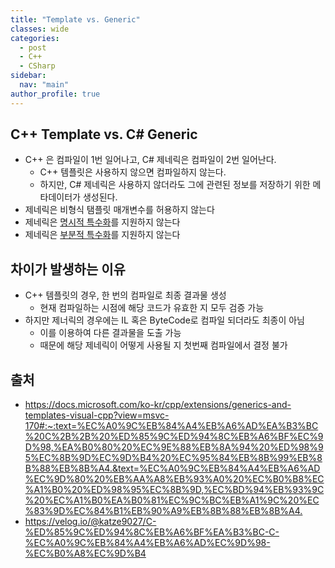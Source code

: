 ```yaml
---
title: "Template vs. Generic"
classes: wide
categories: 
  - post
  - C++
  - CSharp
sidebar:
  nav: "main"
author_profile: true
---
```


## C++ Template vs. C# Generic
* C++ 은 컴파일이 1번 일어나고, C# 제네릭은 컴파일이 2번 일어난다.
  * C++ 템플릿은 사용하지 않으면 컴파일하지 않는다. 
  * 하지만, C# 제네릭은 사용하지 않더라도 그에 관련된 정보를 저장하기 위한 메타데이터가 생성된다.
* 제네릭은 비형식 탬플릿 매개변수를 허용하지 않는다
* 제네릭은 [명시적 특수화](https://jaykop.github.io/post/c++/template-class/#%EB%AA%85%EC%8B%9C%EC%A0%81-%ED%8A%B9%EC%88%98%ED%99%94)를 지원하지 않는다
* 제네릭은 [부분적 특수화](https://jaykop.github.io/post/c++/template-class/#%ED%83%AC%ED%94%8C%EB%A6%BF-%ED%81%B4%EB%9E%98%EC%8A%A4%EC%9D%98-%EB%B6%80%EB%B6%84-%ED%8A%B9%EC%88%98%ED%99%94)를 지원하지 않는다

## 차이가 발생하는 이유
* C++ 템플릿의 경우, 한 번의 컴파일로 최종 결과물 생성
  * 현재 컴파일하는 시점에 해당 코드가 유효한 지 모두 검증 가능
* 하지만 제너릭의 경우에는 IL 혹은 ByteCode로 컴파일 되더라도 최종이 아님
  * 이를 이용하여 다른 결과물을 도출 가능
  * 때문에 해당 제네릭이 어떻게 사용될 지 첫번째 컴파일에서 결정 불가

## 출처  
* <https://docs.microsoft.com/ko-kr/cpp/extensions/generics-and-templates-visual-cpp?view=msvc-170#:~:text=%EC%A0%9C%EB%84%A4%EB%A6%AD%EA%B3%BC%20C%2B%2B%20%ED%85%9C%ED%94%8C%EB%A6%BF%EC%9D%98,%EA%B0%80%20%EC%9E%88%EB%8A%94%20%ED%98%95%EC%8B%9D%EC%9D%B4%20%EC%95%84%EB%8B%99%EB%8B%88%EB%8B%A4.&text=%EC%A0%9C%EB%84%A4%EB%A6%AD%EC%9D%80%20%EB%AA%A8%EB%93%A0%20%EC%B0%B8%EC%A1%B0%20%ED%98%95%EC%8B%9D,%EC%BD%94%EB%93%9C%20%EC%A1%B0%EA%B0%81%EC%9C%BC%EB%A1%9C%20%EC%83%9D%EC%84%B1%EB%90%A9%EB%8B%88%EB%8B%A4.>
* <https://velog.io/@katze9027/C-%ED%85%9C%ED%94%8C%EB%A6%BF%EA%B3%BC-C-%EC%A0%9C%EB%84%A4%EB%A6%AD%EC%9D%98-%EC%B0%A8%EC%9D%B4>
